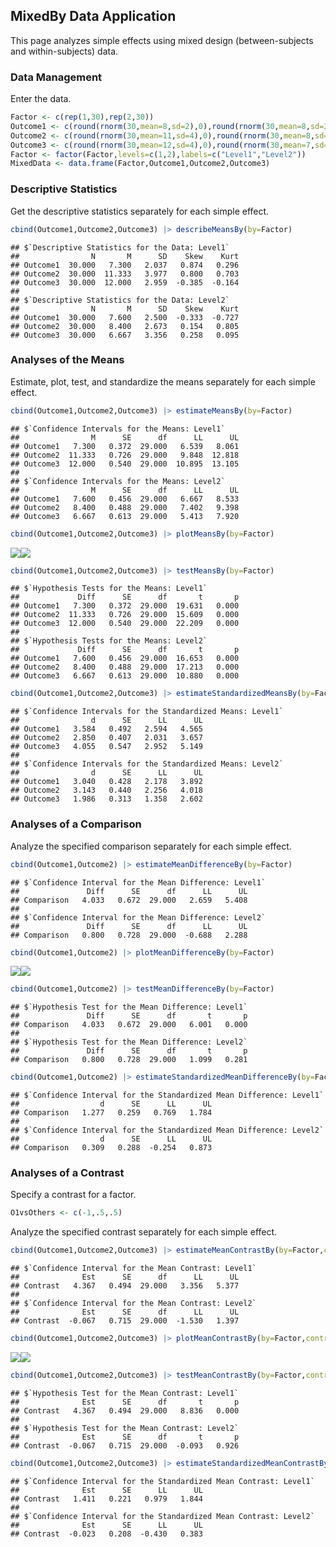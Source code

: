 ## MixedBy Data Application

This page analyzes simple effects using mixed design (between-subjects and within-subjects) data.

### Data Management

Enter the data.

```r
Factor <- c(rep(1,30),rep(2,30))
Outcome1 <- c(round(rnorm(30,mean=8,sd=2),0),round(rnorm(30,mean=8,sd=2),0))
Outcome2 <- c(round(rnorm(30,mean=11,sd=4),0),round(rnorm(30,mean=8,sd=3),0))
Outcome3 <- c(round(rnorm(30,mean=12,sd=4),0),round(rnorm(30,mean=7,sd=4),0))
Factor <- factor(Factor,levels=c(1,2),labels=c("Level1","Level2"))
MixedData <- data.frame(Factor,Outcome1,Outcome2,Outcome3)
```

### Descriptive Statistics

Get the descriptive statistics separately for each simple effect.

```r
cbind(Outcome1,Outcome2,Outcome3) |> describeMeansBy(by=Factor)
```

```
## $`Descriptive Statistics for the Data: Level1`
##                N       M      SD    Skew    Kurt
## Outcome1  30.000   7.300   2.037   0.874   0.296
## Outcome2  30.000  11.333   3.977   0.800   0.703
## Outcome3  30.000  12.000   2.959  -0.385  -0.164
## 
## $`Descriptive Statistics for the Data: Level2`
##                N       M      SD    Skew    Kurt
## Outcome1  30.000   7.600   2.500  -0.333  -0.727
## Outcome2  30.000   8.400   2.673   0.154   0.805
## Outcome3  30.000   6.667   3.356   0.258   0.095
```

### Analyses of the Means

Estimate, plot, test, and standardize the means separately for each simple effect.

```r
cbind(Outcome1,Outcome2,Outcome3) |> estimateMeansBy(by=Factor)
```

```
## $`Confidence Intervals for the Means: Level1`
##                M      SE      df      LL      UL
## Outcome1   7.300   0.372  29.000   6.539   8.061
## Outcome2  11.333   0.726  29.000   9.848  12.818
## Outcome3  12.000   0.540  29.000  10.895  13.105
## 
## $`Confidence Intervals for the Means: Level2`
##                M      SE      df      LL      UL
## Outcome1   7.600   0.456  29.000   6.667   8.533
## Outcome2   8.400   0.488  29.000   7.402   9.398
## Outcome3   6.667   0.613  29.000   5.413   7.920
```

```r
cbind(Outcome1,Outcome2,Outcome3) |> plotMeansBy(by=Factor)
```

![](figures/MixedBy-Means-1.png)<!-- -->![](figures/MixedBy-Means-2.png)<!-- -->

```r
cbind(Outcome1,Outcome2,Outcome3) |> testMeansBy(by=Factor)
```

```
## $`Hypothesis Tests for the Means: Level1`
##             Diff      SE      df       t       p
## Outcome1   7.300   0.372  29.000  19.631   0.000
## Outcome2  11.333   0.726  29.000  15.609   0.000
## Outcome3  12.000   0.540  29.000  22.209   0.000
## 
## $`Hypothesis Tests for the Means: Level2`
##             Diff      SE      df       t       p
## Outcome1   7.600   0.456  29.000  16.653   0.000
## Outcome2   8.400   0.488  29.000  17.213   0.000
## Outcome3   6.667   0.613  29.000  10.880   0.000
```

```r
cbind(Outcome1,Outcome2,Outcome3) |> estimateStandardizedMeansBy(by=Factor)
```

```
## $`Confidence Intervals for the Standardized Means: Level1`
##                d      SE      LL      UL
## Outcome1   3.584   0.492   2.594   4.565
## Outcome2   2.850   0.407   2.031   3.657
## Outcome3   4.055   0.547   2.952   5.149
## 
## $`Confidence Intervals for the Standardized Means: Level2`
##                d      SE      LL      UL
## Outcome1   3.040   0.428   2.178   3.892
## Outcome2   3.143   0.440   2.256   4.018
## Outcome3   1.986   0.313   1.358   2.602
```

### Analyses of a Comparison

Analyze the specified comparison separately for each simple effect.

```r
cbind(Outcome1,Outcome2) |> estimateMeanDifferenceBy(by=Factor)
```

```
## $`Confidence Interval for the Mean Difference: Level1`
##               Diff      SE      df      LL      UL
## Comparison   4.033   0.672  29.000   2.659   5.408
## 
## $`Confidence Interval for the Mean Difference: Level2`
##               Diff      SE      df      LL      UL
## Comparison   0.800   0.728  29.000  -0.688   2.288
```

```r
cbind(Outcome1,Outcome2) |> plotMeanDifferenceBy(by=Factor)
```

![](figures/MixedBy-Comparison-1.png)<!-- -->![](figures/MixedBy-Comparison-2.png)<!-- -->

```r
cbind(Outcome1,Outcome2) |> testMeanDifferenceBy(by=Factor)
```

```
## $`Hypothesis Test for the Mean Difference: Level1`
##               Diff      SE      df       t       p
## Comparison   4.033   0.672  29.000   6.001   0.000
## 
## $`Hypothesis Test for the Mean Difference: Level2`
##               Diff      SE      df       t       p
## Comparison   0.800   0.728  29.000   1.099   0.281
```

```r
cbind(Outcome1,Outcome2) |> estimateStandardizedMeanDifferenceBy(by=Factor)
```

```
## $`Confidence Interval for the Standardized Mean Difference: Level1`
##                  d      SE      LL      UL
## Comparison   1.277   0.259   0.769   1.784
## 
## $`Confidence Interval for the Standardized Mean Difference: Level2`
##                  d      SE      LL      UL
## Comparison   0.309   0.288  -0.254   0.873
```

### Analyses of a Contrast

Specify a contrast for a factor.

```r
O1vsOthers <- c(-1,.5,.5)
```

Analyze the specified contrast separately for each simple effect.

```r
cbind(Outcome1,Outcome2,Outcome3) |> estimateMeanContrastBy(by=Factor,contrast=O1vsOthers)
```

```
## $`Confidence Interval for the Mean Contrast: Level1`
##              Est      SE      df      LL      UL
## Contrast   4.367   0.494  29.000   3.356   5.377
## 
## $`Confidence Interval for the Mean Contrast: Level2`
##              Est      SE      df      LL      UL
## Contrast  -0.067   0.715  29.000  -1.530   1.397
```

```r
cbind(Outcome1,Outcome2,Outcome3) |> plotMeanContrastBy(by=Factor,contrast=O1vsOthers)
```

![](figures/MixedBy-Contrast-1.png)<!-- -->![](figures/MixedBy-Contrast-2.png)<!-- -->

```r
cbind(Outcome1,Outcome2,Outcome3) |> testMeanContrastBy(by=Factor,contrast=O1vsOthers)
```

```
## $`Hypothesis Test for the Mean Contrast: Level1`
##              Est      SE      df       t       p
## Contrast   4.367   0.494  29.000   8.836   0.000
## 
## $`Hypothesis Test for the Mean Contrast: Level2`
##              Est      SE      df       t       p
## Contrast  -0.067   0.715  29.000  -0.093   0.926
```

```r
cbind(Outcome1,Outcome2,Outcome3) |> estimateStandardizedMeanContrastBy(by=Factor,contrast=O1vsOthers)
```

```
## $`Confidence Interval for the Standardized Mean Contrast: Level1`
##              Est      SE      LL      UL
## Contrast   1.411   0.221   0.979   1.844
## 
## $`Confidence Interval for the Standardized Mean Contrast: Level2`
##              Est      SE      LL      UL
## Contrast  -0.023   0.208  -0.430   0.383
```
